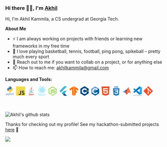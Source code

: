 ### Hi there 👋🏽, I'm [Akhil](https://www.linkedin.com/in/akhilkammila/)

Hi, I'm Akhil Kammila, a CS undergrad at Georgia Tech.

**About Me**

- ⚡️ I am always working on projects with friends or learning new frameworks in my free time
- 🏀 I love playing basketball, tennis, football, ping pong, spikeball – pretty much every sport
- 💬 Reach out to me if you want to collab on a project, or for anything else
- 📫 How to reach me: akhilkammila@gmail.com

**Languages and Tools:**

<!--- Python --> <code><img height="30" src="https://github.com/devicons/devicon/blob/master/icons/python/python-original-wordmark.svg"></code>
<!--- Javascript --> <code><img height="30" src="https://github.com/devicons/devicon/blob/master/icons/javascript/javascript-original.svg"></code>
<!--- Java --> <code><img height="30" src="https://github.com/devicons/devicon/blob/master/icons/java/java-original-wordmark.svg"></code>
<!--- React --> <code><img height="30" src="https://github.com/devicons/devicon/blob/master/icons/react/react-original-wordmark.svg"></code>
<!--- Node --> <code><img height="30" src="https://github.com/devicons/devicon/blob/master/icons/nodejs/nodejs-original.svg"></code>
<!--- Flutter --> <code><img height="30" src="https://github.com/devicons/devicon/blob/master/icons/flutter/flutter-original.svg"></code>
<!--- Flask --> <!--<code><img height="30" src="https://github.com/devicons/devicon/blob/master/icons/flask/flask-original.svg"></code>-->
<!--- Tensorflow --> <code><img height="30" src="https://github.com/devicons/devicon/blob/master/icons/tensorflow/tensorflow-original.svg"></code>
<!--- C++ --> <code><img height="30" src="https://github.com/devicons/devicon/blob/master/icons/cplusplus/cplusplus-plain.svg"></code>
<!--- C --> <code><img height="30" src="https://github.com/devicons/devicon/blob/master/icons/c/c-original.svg"></code>
<!--- HTML --> <code><img height="30" src="https://github.com/devicons/devicon/blob/master/icons/html5/html5-plain.svg"></code>
<!--- CSS --> <code><img height="30" src="https://github.com/devicons/devicon/blob/master/icons/css3/css3-plain-wordmark.svg"></code>

<!--- MATLAB --> <code><img height="30" src="https://github.com/devicons/devicon/blob/master/icons/matlab/matlab-original.svg"></code>
<!--- VSCode --> <code><img height="30" src="https://github.com/devicons/devicon/blob/master/icons/vscode/vscode-original-wordmark.svg"></code>
<!--- Git --> <code><img height="30" src="https://github.com/devicons/devicon/blob/master/icons/git/git-original.svg"></code>
<!--- Terminal --> <!---<code><img height="30" src="https://raw.githubusercontent.com/github/explore/80688e429a7d4ef2fca1e82350fe8e3517d3494d/topics/terminal/terminal.png"></code>-->



<br/><br/>
![Akhil's github stats](https://github-readme-stats.vercel.app/api?username=akhilkammila&theme=dark&show_icons=true)

Thanks for checking out my profile! See my hackathon-submitted projects [here](https://devpost.com/akhilkammila) 🙂

![](https://komarev.com/ghpvc/?username=akhilkammila&color=red)
